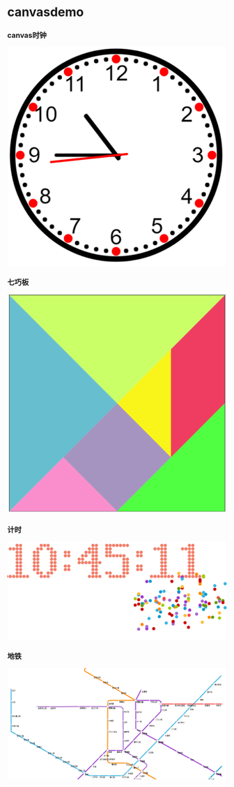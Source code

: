 # canvasdemo
### canvas时钟  
![avatar](./img/clock.png)
### 七巧板  
![avatar](./img/tangram.png)
### 计时
![avatar](./img/time.png)
### 地铁  
![avatar](./img/subway.png)